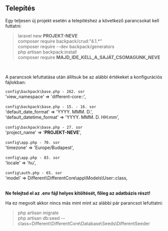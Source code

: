 
## Telepítés

Egy teljesen új projekt esetén a telepítéshez a következő parancsokat kell futtatni:

> laravel new **PROJEKT-NEVE** <br />
> composer require backpack/crud:"4.1.*" <br />
> composer require --dev backpack/generators <br />
> php artisan backpack:install <br />
> composer require **MAJD_IDE_KELL_A_SAJÁT_CSOMAGUNK_NEVE** <br />

<br />

A parancsok lefuttatása után állítsuk be az alábbi értékeket a konfigurációs fájlokban:

`config\backpack\base.php - 262. sor`<br />
'view_namespace' => 'different-core::',<br />
<br />
`config\backpack\base.php - 15. - 16. sor `<br />
'default_date_format' => 'YYYY. MMM. D.',<br />
'default_datetime_format' => 'YYYY. MMM. D. HH:mm',<br />
<br />
`config\backpack\base.php - 27. sor`<br />
'project_name' => '**PROJEKT-NEVE**',<br />
<br />
`config\app.php - 70. sor`<br />
'timezone' => 'Europe/Budapest',<br />
 <br />
`config\app.php - 83. sor`<br />
'locale' => 'hu',<br />
<br />
`config\auth.php - 65. sor`<br />
'model' => Different\DifferentCore\app\Models\User::class,<br />
<br />

**Ne felejtsd el az .env fájl helyes kitöltését, főleg az adatbázis részt!**

  

Ha ez megvolt akkor nincs más mint mint az alábbi pár parancsot lefuttatni:

> php artisan migrate<br />
> php artisan db:seed --class=Different\\DifferentCore\\Database\\Seeds\\DifferentSeeder<br />
